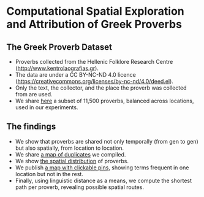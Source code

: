 # Computational Spatial Exploration and Attribution of Greek Proverbs

## The Greek Proverb Dataset
* Proverbs collected from the Hellenic Folklore Research Centre (http://www.kentrolaografias.gr). 
* The data are under a CC BY-NC-ND 4.0 licence (https://creativecommons.org/licenses/by-nc-nd/4.0/deed.el). 
* Only the text, the collector, and the place the proverb was collected from are used.
* We share [here](https://ipavlopoulos.github.io/paremia/data/) a subset of 11,500 proverbs, balanced across locations, used in our experiments. 

## The findings
* We show that proverbs are shared not only temporally (from gen to gen) but also spatially, from location to location.
* We share [a map of duplicates](https://nbviewer.org/github/ipavlopoulos/paremia/blob/main/misc/duplicates.html) we compiled. 
* We show [the spatial distribution](https://nbviewer.org/github/ipavlopoulos/paremia/blob/main/misc/frequent_places.html) of proverbs.
* We publish [a map with clickable pins](https://nbviewer.org/github/ipavlopoulos/paremia/blob/main/misc/frequent_ngrams.html), showing terms frequent in one location but not in the rest.
* Finally, using linguistic distance as a means, we compute the shortest path per proverb, revealing possible spatial routes.
